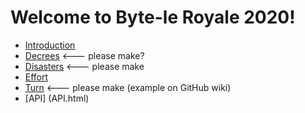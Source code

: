 # Welcome to Byte-le Royale 2020!* [Introduction](intro.html)* [Decrees](decrees.html) <--- please make?* [Disasters](disaster.html) <--- please make* [Effort](effort.html)* [Turn](turn.html) <--- please make (example on GitHub wiki)* [API] (API.html)
